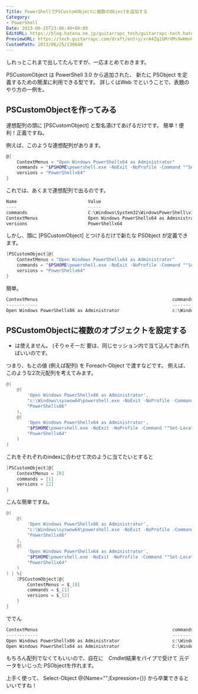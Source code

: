 ```yaml
---
Title: PowerShellでPSCustomObjectに複数のObjectを追加する
Category:
- PowerShell
Date: 2013-06-25T23:06:40+09:00
EditURL: https://blog.hatena.ne.jp/guitarrapc_tech/guitarrapc-tech.hatenablog.com/atom/entry/6802418398340924989
PreviewURL: https://tech.guitarrapc.com/draft/entry/xrA4Zq1GMrVMs9wHmn864qRAi1g
CustomPath: 2013/06/25/230640
---
```


<!--
Date: 2013-06-25T23:06:40+09:00
URL: https://tech.guitarrapc.com/entry/2013/06/25/230640
-->

しれっとこれまで出してたんですが、一応まとめておきます。

PSCustomObject は PowerShell 3.0 から追加された、 新たに PSObject を定義するための簡潔に利用できる型です。
詳しくはWeb でということで、表題のやり方の一例を。



## PSCustomObjectを作ってみる
連想配列の頭に [PSCustomObject] と型名漬けてあげるだけです。
簡単！便利！正義ですね。

例えば、このような連想配列があります。

```ps1
@{
	ContextMenus = "Open Windows PowerShellx64 as Administrator"
	commands = "$PSHOME\powershell.exe -NoExit -NoProfile -Command ""Set-Location '%V'"""
	versions = "PowerShellx64"
}
```


これでは、あくまで連想配列で出るのです。

```ps1
Name                           Value
----                           -----
commands                       C:\Windows\System32\WindowsPowerShell\v1.0\powershell.exe -NoExit -NoProfile -Command "Set-Location '%V'"
ContextMenus                   Open Windows PowerShellx64 as Administrator
versions                       PowerShellx64
```


しかし、頭に [PSCustomObject] とつけるだけで新たな PSObject が定義できます。

```ps1
[PSCustomObject]@{
	ContextMenus = "Open Windows PowerShellx64 as Administrator"
	commands = "$PSHOME\powershell.exe -NoExit -NoProfile -Command ""Set-Location '%V'"""
	versions = "PowerShellx64"
}
```


簡単。

```ps1
ContextMenus                                                   commands                                                       versions
------------                                                   --------                                                       --------
Open Windows PowerShellx86 as Administrator                    c:\Windows\syswow64\powershell.exe -NoExit -NoProfile -Comm... PowerShellx86
```



## PSCustomObjectに複数のオブジェクトを設定する
+ は使えません。 (そりゃそーだ
要は、同じセッション内で当て込んであげればいいのです。

つまり、もとの値 (例えば配列) を Foreach-Object で渡すなどです。
例えば、このような2次元配列を考えてみます。

```ps1
@(
	@(
		'Open Windows PowerShellx86 as Administrator',
		"c:\Windows\syswow64\powershell.exe -NoExit -NoProfile -Command ""Set-Location '%V'""",
		"PowerShellx86"
	),
	@(
		'Open Windows PowerShellx64 as Administrator',
		"$PSHOME\powershell.exe -NoExit -NoProfile -Command ""Set-Location '%V'""",
		"PowerShellx64"
	)
)
```


これをそれぞれのindexに合わせて次のように当てたいとすると

```ps1
[PSCustomObject]@{
	ContextMenus = [0]
	commands = [1]
	versions = [2]
}
```


こんな簡単ですね。

```ps1
@(
	@(
		'Open Windows PowerShellx86 as Administrator',
		"c:\Windows\syswow64\powershell.exe -NoExit -NoProfile -Command ""Set-Location '%V'""",
		"PowerShellx86"
	),
	@(
		'Open Windows PowerShellx64 as Administrator',
		"$PSHOME\powershell.exe -NoExit -NoProfile -Command ""Set-Location '%V'""",
		"PowerShellx64"
	)
) | %{
	[PSCustomObject]@{
		ContextMenus = $_[0]
		commands = $_[1]
		versions = $_[2]
	}
}
```


ででん

```ps1
ContextMenus                                                   commands                                                       versions
------------                                                   --------                                                       --------
Open Windows PowerShellx86 as Administrator                    c:\Windows\syswow64\powershell.exe -NoExit -NoProfile -Comm... PowerShellx86
Open Windows PowerShellx64 as Administrator                    C:\Windows\System32\WindowsPowerShell\v1.0\powershell.exe -... PowerShellx64
```


もちろん配列でなくてもいいので、自在に　Cmdlet結果をパイプで受けて 元データをいじった PSObjectを作れます。

上手く使って、 Select-Object @{Name="";Expression={}} から卒業できるといいですね！

